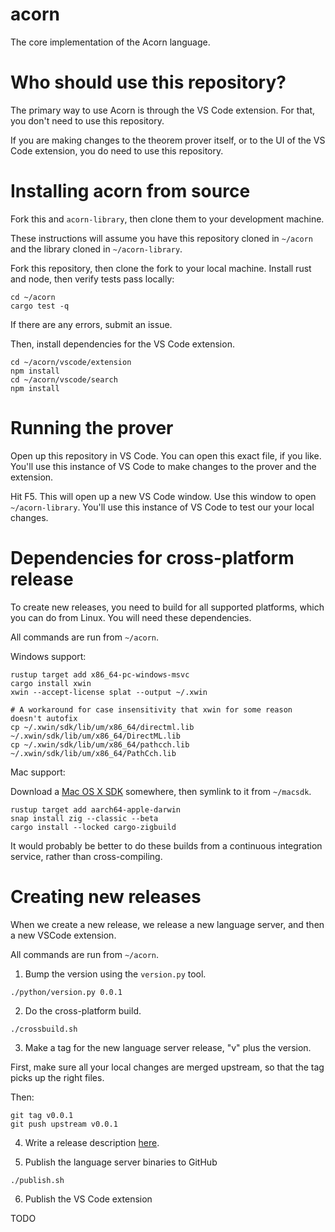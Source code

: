 # acorn

The core implementation of the Acorn language.

# Who should use this repository?

The primary way to use Acorn is through the VS Code extension. For that, you don't need to use this repository.

If you are making changes to the theorem prover itself, or to the UI of the VS Code extension, you
do need to use this repository.

# Installing acorn from source

Fork this and `acorn-library`, then clone them to your development machine.

These instructions will assume you have this repository cloned in `~/acorn` and the library cloned
in `~/acorn-library`.

Fork this repository, then clone the fork to your local machine. Install rust and node, then verify tests
pass locally:

```
cd ~/acorn
cargo test -q
```

If there are any errors, submit an issue.

Then, install dependencies for the VS Code extension.

```
cd ~/acorn/vscode/extension
npm install
cd ~/acorn/vscode/search
npm install
```

# Running the prover

Open up this repository in VS Code. You can open this exact file, if you like. You'll use this instance
of VS Code to make changes to the prover and the extension.

Hit F5. This will open up a new VS Code window. Use this window to open `~/acorn-library`. You'll use this instance of VS Code to test our your local changes.

# Dependencies for cross-platform release

To create new releases, you need to build for all supported platforms, which you can do from Linux.
You will need these dependencies.

All commands are run from `~/acorn`.

Windows support:

```
rustup target add x86_64-pc-windows-msvc
cargo install xwin
xwin --accept-license splat --output ~/.xwin

# A workaround for case insensitivity that xwin for some reason doesn't autofix
cp ~/.xwin/sdk/lib/um/x86_64/directml.lib ~/.xwin/sdk/lib/um/x86_64/DirectML.lib
cp ~/.xwin/sdk/lib/um/x86_64/pathcch.lib ~/.xwin/sdk/lib/um/x86_64/PathCch.lib
```

Mac support:

Download a [Mac OS X SDK](https://github.com/joseluisq/macosx-sdks)
somewhere, then symlink to it from `~/macsdk`.

```
rustup target add aarch64-apple-darwin
snap install zig --classic --beta
cargo install --locked cargo-zigbuild
```

It would probably be better to do these builds from a continuous integration service, rather than
cross-compiling.

# Creating new releases

When we create a new release, we release a new language server, and then a new VSCode extension.

All commands are run from `~/acorn`.

1. Bump the version using the `version.py` tool.

```
./python/version.py 0.0.1
```

2. Do the cross-platform build.

```
./crossbuild.sh
```

3. Make a tag for the new language server release, "v" plus the version.

First, make sure all your local changes are merged upstream, so that the tag picks up the right files.

Then:

```
git tag v0.0.1
git push upstream v0.0.1
```

4. Write a release description [here](https://github.com/acornprover/acorn/releases/new).

5. Publish the language server binaries to GitHub

```
./publish.sh
```

6. Publish the VS Code extension

TODO
